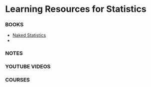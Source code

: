 # Learning Resources for Statistics


### BOOKS

- [Naked Statistics]()
- 


### NOTES




### YOUTUBE VIDEOS





### COURSES
